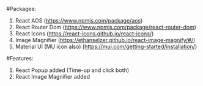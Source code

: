 #Packages:

1. React AOS (https://www.npmjs.com/package/aos)
2. React Router Dom (https://www.npmjs.com/package/react-router-dom)
3. React Icons (https://react-icons.github.io/react-icons/)
4. Image Magnifier (https://ethanselzer.github.io/react-image-magnify/#/)
5. Material UI (MU icon also) (https://mui.com/getting-started/installation/)

#Features:

1. React Popup added (Time-up and click both)
2. React Image Magnifier added
